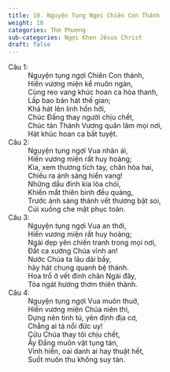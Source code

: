 ```yaml
---
title: 10. Nguyện Tụng Ngợi Chiên Con Thánh
weight: 10
categories: Thờ Phượng
sub-categories: Ngợi Khen Jêsus Christ
draft: false
---
```

<dl><dt>Câu 1:</dt><dd data-verse="1">Nguyện tụng ngợi Chiên Con thánh, <br/>Hiến vương miện kể muôn ngàn, <br/>Cùng reo vang khúc hoan ca hòa thanh, <br/>Lấp bao bản hát thế gian; <br/>Khá hát lên linh hồn hỡi, <br/>Chúc Đấng thay người chịu chết, <br/>Chúc tán Thánh Vương quân lâm mọi nơi, <br/>Hát khúc hoan ca bất tuyệt. </dd><dt>Câu 2:</dt><dd data-verse="2">Nguyện tụng ngợi Vua nhân ái, <br/>Hiến vương miện rất huy hoàng; <br/>Kìa, xem thương tích tay, chân hòa hai, <br/>Chiếu ra ánh sáng hiển vang! <br/>Những dấu đinh kia lòa chói, <br/>Khiến mắt thiên binh đều quáng, <br/>Trước ánh sáng thánh vết thương bật soi, <br/>Cúi xuống che mặt phục toàn. </dd><dt>Câu 3:</dt><dd data-verse="3">Nguyện tụng ngợi Vua an thới, <br/>Hiến vương miện rất huy hoàng; <br/>Ngài dẹp yên chiến tranh trong mọi nơi, <br/>Đất ca xướng Chúa vĩnh an! <br/>Nước Chúa ta lâu dài bấy, <br/>hãy hát chung quanh bệ thánh. <br/>Hoa trổ ở vết đinh chân Ngài đây, <br/>Tỏa ngát hương thơm thiên thành. </dd><dt>Câu 4:</dt><dd data-verse="4">Nguyện tụng ngợi Vua muôn thuở, <br/>Hiến vương miện Chúa niên thì, <br/>Dựng nên tinh tú, yên định địa cơ, <br/>Chẳng ai tả nổi đức uy! <br/>Cứu Chúa thay tôi chịu chết, <br/>Ấy Đấng muôn vật tụng tán, <br/>Vinh hiển, oai danh ai hay thuật hết, <br/>Suốt muôn thu không suy tàn. </dd></dl>